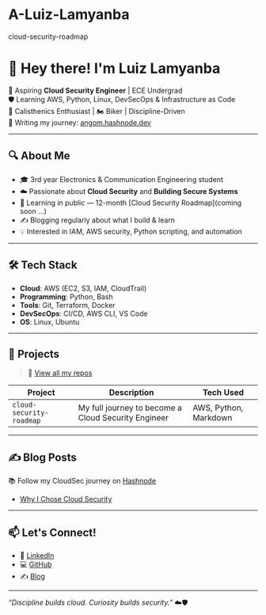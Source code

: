 # A-Luiz-Lamyanba
cloud-security-roadmap
# 👋 Hey there! I'm Luiz Lamyanba

🚀 Aspiring **Cloud Security Engineer** | ECE Undergrad  
🛡️ Learning AWS, Python, Linux, DevSecOps & Infrastructure as Code  
💪 Calisthenics Enthusiast | 🏍️ Biker | Discipline-Driven  
📝 Writing my journey: [angom.hashnode.dev](https://luizmakescloud.hashnode.dev/?source=top_nav_blog_home)

---

## 🔍 About Me
- 🎓 3rd year Electronics & Communication Engineering student
- ☁️ Passionate about **Cloud Security** and **Building Secure Systems**
- 📖 Learning in public — 12-month [Cloud Security Roadmap](coming soon ...)
- ✍️ Blogging regularly about what I build & learn
- 💡 Interested in IAM, AWS security, Python scripting, and automation

---

## 🛠️ Tech Stack
- **Cloud**: AWS (EC2, S3, IAM, CloudTrail)
- **Programming**: Python, Bash
- **Tools**: Git, Terraform, Docker
- **DevSecOps**: CI/CD, AWS CLI, VS Code
- **OS**: Linux, Ubuntu

---

## 🧱 Projects
> 📂 [View all my repos]()

| Project | Description | Tech Used |
|--------|-------------|-----------|
| `cloud-security-roadmap` | My full journey to become a Cloud Security Engineer | AWS, Python, Markdown |

---

## ✍️ Blog Posts
📚 Follow my CloudSec journey on [Hashnode](https://angom.hashnode.dev)

- [Why I Chose Cloud Security](https://luizmakescloud.hashnode.dev/from-ece-student-to-cloud-security-engineer-my-roadmap-and-journey)


---

## 📫 Let's Connect!
- 🔗 [LinkedIn](www.linkedin.com/in/luizmakescloud)
- 💻 [GitHub](https://github.com/LuizLamyanba)
- ✍️ [Blog](https://angom.hashnode.dev)


---

_“Discipline builds cloud. Curiosity builds security.”_ ☁️🛡️
